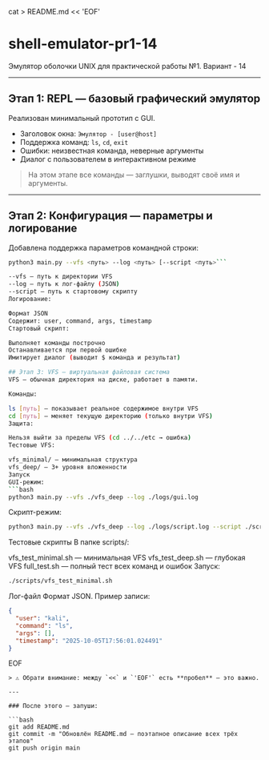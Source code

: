 cat > README.md << 'EOF'
# shell-emulator-pr1-14

Эмулятор оболочки UNIX для практической работы №1. Вариант - 14

---

## Этап 1: REPL — базовый графический эмулятор

Реализован минимальный прототип с GUI.

- Заголовок окна: `Эмулятор - [user@host]`
- Поддержка команд: `ls`, `cd`, `exit`
- Ошибки: неизвестная команда, неверные аргументы
- Диалог с пользователем в интерактивном режиме

> На этом этапе все команды — заглушки, выводят своё имя и аргументы.

---

## Этап 2: Конфигурация — параметры и логирование

Добавлена поддержка параметров командной строки:

```bash
python3 main.py --vfs <путь> --log <путь> [--script <путь>```

--vfs — путь к директории VFS
--log — путь к лог-файлу (JSON)
--script — путь к стартовому скрипту
Логирование:

Формат JSON
Содержит: user, command, args, timestamp
Стартовый скрипт:

Выполняет команды построчно
Останавливается при первой ошибке
Имитирует диалог (выводит $ команда и результат)

## Этап 3: VFS — виртуальная файловая система
VFS — обычная директория на диске, работает в памяти.

Команды:

ls [путь] — показывает реальное содержимое внутри VFS
cd [путь] — меняет текущую директорию (только внутри VFS)
Защита:

Нельзя выйти за пределы VFS (cd ../../etc → ошибка)
Тестовые VFS:

vfs_minimal/ — минимальная структура
vfs_deep/ — 3+ уровня вложенности
Запуск
GUI-режим:
```bash
python3 main.py --vfs ./vfs_deep --log ./logs/gui.log
```
Скрипт-режим:
```bash
python3 main.py --vfs ./vfs_deep --log ./logs/script.log --script ./scripts/commands_deep.txt
```
Тестовые скрипты
В папке scripts/:

vfs_test_minimal.sh — минимальная VFS
vfs_test_deep.sh — глубокая VFS
full_test.sh — полный тест всех команд и ошибок
Запуск:

```bash
./scripts/vfs_test_minimal.sh
```
Лог-файл
Формат JSON. Пример записи:

```json
{
  "user": "kali",
  "command": "ls",
  "args": [],
  "timestamp": "2025-10-05T17:56:01.024491"
}
```

EOF
```
> ⚠️ Обрати внимание: между `<<` и `'EOF'` есть **пробел** — это важно.

---

### После этого — запуши:

```bash
git add README.md
git commit -m "Обновлён README.md — поэтапное описание всех трёх этапов"
git push origin main
```
